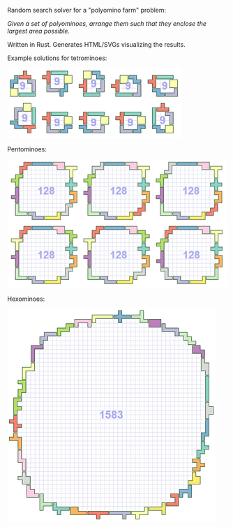 Random search solver for a "polyomino farm" problem: 

*Given a set of polyominoes, arrange them such that they enclose the largest area possible.*

Written in Rust. Generates HTML/SVGs visualizing the results.


Example solutions for tetrominoes:

![](doc/tetromino-9.png)

Pentominoes:

![](doc/pentomino-128.png)

Hexominoes:

![](doc/hexomino-1583.png)





